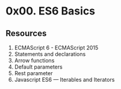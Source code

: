 # 0x00. ES6 Basics

## Resources

1. ECMAScript 6 - ECMAScript 2015
2. Statements and declarations
3. Arrow functions
4. Default parameters
5. Rest parameter
6. Javascript ES6 — Iterables and Iterators
